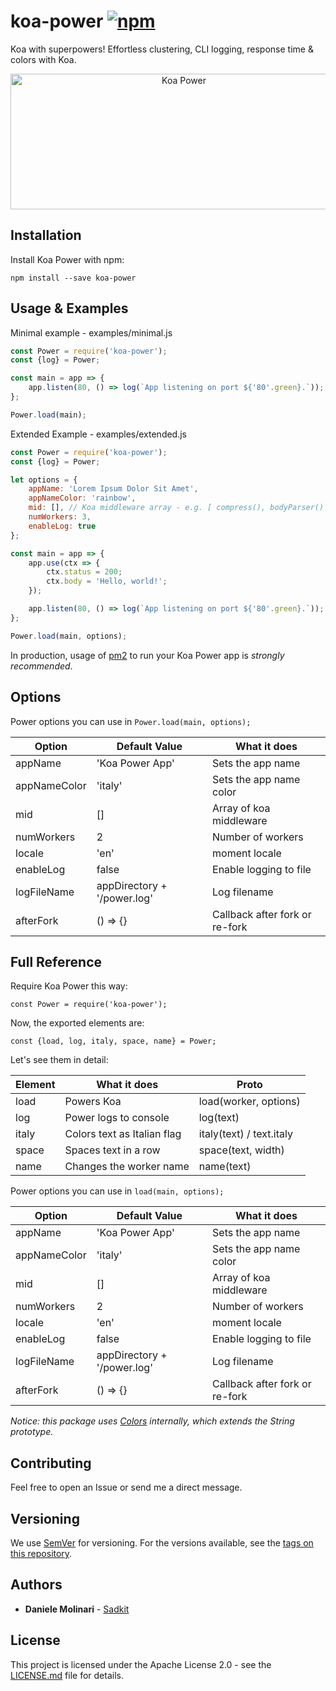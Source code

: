 # koa-power [![npm][npm-image]][npm-url]

[npm-image]: https://img.shields.io/npm/v/koa-power.svg
[npm-url]: https://www.npmjs.com/package/koa-power

Koa with superpowers! Effortless clustering, CLI logging, response time & colors with Koa.

<p align="center">
  <img src="https://www.sadkit.com/assets/img/koa-power-minimal.png" alt="Koa Power" width="539px" height="217px" />
</p>

## Installation

Install Koa Power with npm:

```
npm install --save koa-power
```

## Usage & Examples

Minimal example - examples/minimal.js

```javascript
const Power = require('koa-power');
const {log} = Power;

const main = app => {
    app.listen(80, () => log(`App listening on port ${'80'.green}.`));
};

Power.load(main);
```

Extended Example - examples/extended.js

```javascript
const Power = require('koa-power');
const {log} = Power;

let options = {
    appName: 'Lorem Ipsum Dolor Sit Amet',
    appNameColor: 'rainbow',
    mid: [], // Koa middleware array - e.g. [ compress(), bodyParser() ]
    numWorkers: 3,
    enableLog: true
};

const main = app => {
    app.use(ctx => {
        ctx.status = 200;
        ctx.body = 'Hello, world!';
    });

    app.listen(80, () => log(`App listening on port ${'80'.green}.`));
};

Power.load(main, options);
```

In production, usage of [pm2](https://www.npmjs.com/package/pm2) to run your Koa Power app is *strongly recommended*.

## Options

Power options you can use in `Power.load(main, options);`

| Option | Default Value | What it does |
| --- | --- | --- |
| appName | 'Koa Power App' | Sets the app name
| appNameColor | 'italy' | Sets the app name color
| mid | [] | Array of koa middleware
| numWorkers | 2 | Number of workers
| locale | 'en' | moment locale
| enableLog | false | Enable logging to file
| logFileName | appDirectory + '/power.log' | Log filename
| afterFork | () => {} | Callback after fork or re-fork

## Full Reference

Require Koa Power this way:

```ecmascript 6
const Power = require('koa-power');
```

Now, the exported elements are:

```ecmascript 6
const {load, log, italy, space, name} = Power;
```

Let's see them in detail:

| Element | What it does | Proto |
| --- | --- | --- |
| load | Powers Koa | load(worker, options)
| log | Power logs to console | log(text)
| italy | Colors text as Italian flag | italy(text) / text.italy
| space | Spaces text in a row | space(text, width)
| name | Changes the worker name | name(text)

Power options you can use in `load(main, options);`

| Option | Default Value | What it does |
| --- | --- | --- |
| appName | 'Koa Power App' | Sets the app name
| appNameColor | 'italy' | Sets the app name color
| mid | [] | Array of koa middleware
| numWorkers | 2 | Number of workers
| locale | 'en' | moment locale
| enableLog | false | Enable logging to file
| logFileName | appDirectory + '/power.log' | Log filename
| afterFork | () => {} | Callback after fork or re-fork

*Notice: this package uses [Colors](https://www.npmjs.com/package/colors) internally, which extends the String prototype.*

## Contributing

Feel free to open an Issue or send me a direct message.

## Versioning

We use [SemVer](http://semver.org/) for versioning. For the versions available, see the [tags on this repository](https://github.com/Sadkit/koa-power/tags). 

## Authors

* **Daniele Molinari** - [Sadkit](https://github.com/Sadkit)

## License

This project is licensed under the Apache License 2.0 - see the [LICENSE.md](LICENSE.md) file for details.
